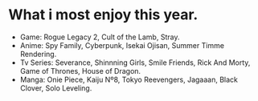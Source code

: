 # What i most enjoy this year.

- Game: Rogue Legacy 2, Cult of the Lamb, Stray.
- Anime: Spy Family, Cyberpunk, Isekai Ojisan, Summer Timme Rendering.
- Tv Series: Severance, Shinnning Girls, Smile Friends, Rick And Morty, Game of Thrones, House of Dragon.
- Manga: Onie Piece, Kaiju Nº8, Tokyo Reevengers, Jagaaan, Black Clover, Solo Leveling.
